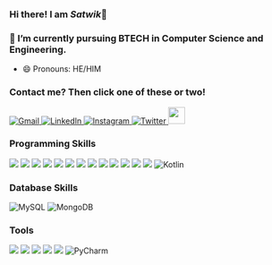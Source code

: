 ### Hi there! I am ***Satwik***👋

### 🌱 I’m currently pursuing BTECH in Computer Science and Engineering.
- 😄 Pronouns: HE/HIM
### Contact me? Then click one of these or two! 
<p>
   <a href = "mailto:satwik.k.2000@gmail.com">  
      <img alt="Gmail" src="https://img.shields.io/badge/-Gmail-white?logo=gmail"/> 
   </a>
   <a href = "www.linkedin.com/in/satwik-kar-2a1a5b277">  
    <img alt="LinkedIn" src="https://img.shields.io/badge/-LinkedIn-blue?logo=linkedin"> 
   </a>
   <a href = "https://www.instagram.com/kar.satwik">
       <img alt="Instagram" src="https://img.shields.io/badge/-Instagram-white?logo=instagram"> 

   </a>
   <a href = "https://x.com/kar_satwik">
       <img alt="Twitter" src="https://img.shields.io/badge/-Twitter-white?logo=twitter"> 
   </a>
   <a href = "https://unstop.com/u/Satwik-Kar">
    <img src = "https://media.licdn.com/dms/image/D560BAQHqqREuYOZewQ/company-logo_200_200/0/1701272685881/unstop_logo?e=2147483647&v=beta&t=efF1_moH1s14NtEtsF24X3AiXf5cXCZeDH_Sq13bSPQ" width = "30px" height = "30px"/>
   </a>
 
</p>

### Programming Skills
<p>
   <img src="https://img.shields.io/badge/React_Native-20232A?style=for-the-badge&logo=react&logoColor=61DAFB" />
  <img src="https://img.shields.io/badge/React-20232A?style=for-the-badge&logo=react&logoColor=61DAFB" />
  <img src="https://img.shields.io/badge/Bootstrap-563D7C?style=for-the-badge&logo=bootstrap&logoColor=white" />
  <img src="https://img.shields.io/badge/Tailwind_CSS-38B2AC?style=for-the-badge&logo=tailwind-css&logoColor=white" />
  <img src="https://img.shields.io/badge/jQuery-0769AD?style=for-the-badge&logo=jquery&logoColor=white" />
  <img src="https://img.shields.io/badge/Node.js-339933?style=for-the-badge&logo=nodedotjs&logoColor=white" />
  <img src="https://img.shields.io/badge/Python-3776AB?style=for-the-badge&logo=python&logoColor=white" />
  <img src="https://img.shields.io/badge/HTML5-E34F26?style=for-the-badge&logo=html5&logoColor=white" />
  <img src="https://img.shields.io/badge/CSS3-1572B6?style=for-the-badge&logo=css3&logoColor=white" />
  <img src="https://img.shields.io/badge/JavaScript-323330?style=for-the-badge&logo=javascript&logoColor=F7DF1E" />
  <img src="https://img.shields.io/badge/TypeScript-007ACC?style=for-the-badge&logo=typescript&logoColor=white" />
  <img src="https://img.shields.io/badge/Java-ED8B00?style=for-the-badge&logo=java&logoColor=white" />
  <img src="https://img.shields.io/badge/json-5E5C5C?style=for-the-badge&logo=json&logoColor=white" />
   <img alt="Kotlin" src="https://img.shields.io/badge/-Kotlin-white?logo=kotlin">

</p>

### Database Skills
<p>
    <img alt="MySQL" src="https://img.shields.io/badge/MySQL-8.0-blue?logo=mysql">
    <img alt="MongoDB" src="https://img.shields.io/badge/MongoDB-5.0-green?logo=mongodb">

</p>


### Tools
<p>
     <img src="https://img.shields.io/badge/Visual_Studio_Code-0078D4?style=for-the-badge&logo=visual%20studio%20code&logoColor=white" />
     <img src="https://img.shields.io/badge/Eclipse-2C2255?style=for-the-badge&logo=eclipse&logoColor=white" />
     <img src = "https://img.shields.io/badge/IDE-WebStorm-blue?logo=WebStorm"/>
     <img src="https://img.shields.io/badge/IDE-IntelliJ_IDEA-blue?logo=intellij-idea"/>
     <img src = "https://img.shields.io/badge/IDE-Android_Studio-darkgreen?logo=android-studio"/>
    <img alt="PyCharm" src="https://img.shields.io/badge/IDE-PyCharm-darkgreen?logo=pycharm">

</p>

 
